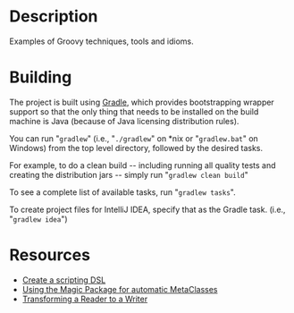 # Description #

Examples of Groovy techniques, tools and idioms.


# Building #

The project is built using [Gradle](http://gradle.org), which provides bootstrapping wrapper support so that
the only thing that needs to be installed on the build machine is Java (because of Java licensing distribution rules).

You can run "`gradlew`" (i.e., "`./gradlew`" on *nix or "`gradlew.bat`" on Windows) from the top level directory,
followed by the desired tasks.

For example, to do a clean build -- including running all quality tests and creating the distribution jars --
simply run "`gradlew clean build`"

To see a complete list of available tasks, run "`gradlew tasks`".

To create project files for IntelliJ IDEA, specify that as the Gradle task.
(i.e., "`gradlew idea`")


# Resources #

* [Create a scripting DSL](http://mrhaki.blogspot.com/2011/11/groovy-goodness-create-our-own-script.html)
* [Using the Magic Package for automatic MetaClasses](http://mrhaki.blogspot.com/2011/11/groovy-goodness-magic-package-to-add.html)
* [Transforming a Reader to a Writer](http://mrhaki.blogspot.com/2011/05/groovy-goodness-transforming-reader.html)
